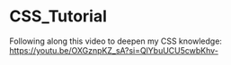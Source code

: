# CSS_Tutorial
Following along this video to deepen my CSS knowledge:
https://youtu.be/OXGznpKZ_sA?si=QlYbuUCU5cwbKhv-

